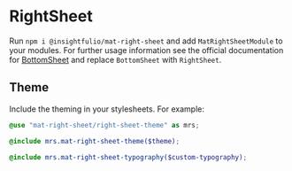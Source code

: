 # RightSheet

Run `npm i @insightfulio/mat-right-sheet` and add `MatRightSheetModule` to your modules. For further usage information see the official documentation for [BottomSheet](https://material.angular.io/components/component/bottom-sheet) and replace `BottomSheet` with `RightSheet`.

## Theme

Include the theming in your stylesheets. For example:

```SCSS
@use "mat-right-sheet/right-sheet-theme" as mrs;

@include mrs.mat-right-sheet-theme($theme);

@include mrs.mat-right-sheet-typography($custom-typography);
```
